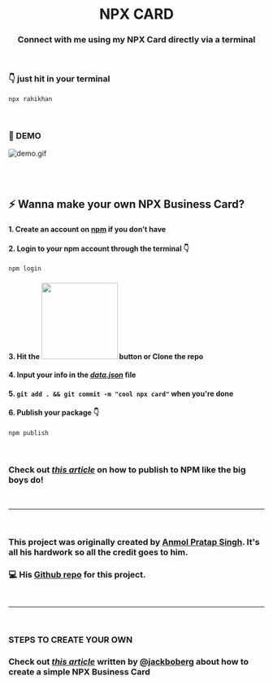 <h1 align="center">  <strong>NPX CARD</strong> </h1>
<h3 align="center"> Connect with me using my NPX Card directly via a terminal </h3>

<br />

### <strong>👇 just hit in your terminal</strong>

```bash
npx rahikhan
```

<br />

### <strong>🚀 DEMO</strong>

![demo.gif](https://cdn.hashnode.com/res/hashnode/image/upload/v1610360119791/rLM8MkTgG.gif)

<br />

<br />

## <strong>⚡ Wanna make your own NPX Business Card?</strong>
#### 1. Create an account on [npm](https://www.npmjs.com/) if you don't have
#### 2. Login to your npm account through the terminal 👇
```bash
npm login
```
#### 3. Hit the <img src="https://cdn.hashnode.com/res/hashnode/image/upload/v1610228403176/kGm5l6Bcv.png" width="150"/> button or **Clone** the repo
#### 4. Input your info in the [_**data.json**_](https://github.com/rahi-khan/npx_card/blob/main/data.json) file
#### 5. `git add . && git commit -m "cool npx card"` when you're done
#### 6. Publish your package 👇
```bash
npm publish
```

<br />

### Check out [_**this article**_](https://zellwk.com/blog/publish-to-npm/) on how to publish to NPM like the big boys do!

<br />

---

<br />

### This project was originally created by [Anmol Pratap Singh](https://github.com/anmol098). It's all his hardwork so all the credit goes to him.

### 💻 His [Github repo](https://github.com/anmol098/npx_card) for this project.

<br />

---

<br />

### <strong>STEPS TO CREATE YOUR OWN </strong>

### Check out [_this article_](https://studioelsa.se/blog/open-source-oss-npx-business-card) written by [@jackboberg](https://github.com/jackboberg) about how to create a simple NPX Business Card
